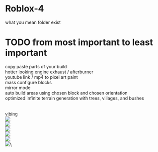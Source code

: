 # Roblox-4
what you mean folder exist
# TODO from most important to least important
copy paste parts of your build\
hotter looking engine exhaust / afterburner\
youtube link / mp4 to pixel art paint\
mass configure blocks\
mirror mode\
auto build areas using chosen block and chosen orientation\
optimized infinite terrain generation with trees, villages, and bushes\
\
\
vibing\
![](https://i.gyazo.com/9338e9fb6a4085972c838adac376b49e.gif)\
![](https://i.gyazo.com/a7177398dca0ba95be3f51343bf01ea4.gif)\
![](https://i.gyazo.com/ba4307962b393973991b30bc1bdf0a83.gif)\
![](https://i.gyazo.com/9e4e7fe00a35bfd368ffae1351e8a9c7.gif)\
![](https://i.gyazo.com/a83217b578434d80eb6f1a82d15d908a.gif)\
![](https://i.gyazo.com/fbb21f1f172908067146f230c8f86208.gif)\

